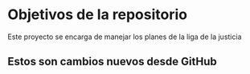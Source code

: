 # Objetivos de la repositorio

Este proyecto se encarga de manejar los planes de la liga de la justicia


## Estos son cambios nuevos desde GitHub

